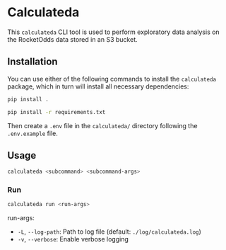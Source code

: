 # Calculateda

This `calculateda` CLI tool is used to perform exploratory data analysis on the RocketOdds data stored in an S3 bucket.

## Installation

You can use either of the following commands to install the `calculateda` package, which in turn will install all necessary dependencies:

```bash
pip install .
```

```bash
pip install -r requirements.txt
```

Then create a `.env` file in the `calculateda/` directory following the `.env.example` file.

## Usage

```bash
calculateda <subcommand> <subcommand-args>
```

### Run

```bash
calculateda run <run-args>
```

run-args:

- `-L`, `--log-path`: Path to log file (default: `./log/calculateda.log`)
- `-v`, `--verbose`: Enable verbose logging
